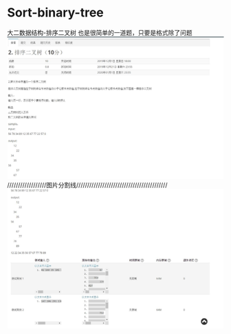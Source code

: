 # Sort-binary-tree
大二数据结构-排序二叉树
也是很简单的一道题，只要是格式除了问题
![image](https://github.com/liuxier-404/Sort-binary-tree/blob/master/1.jpg)
//////////////////图片分割线//////////////////////////////////////////
![image](https://github.com/liuxier-404/Sort-binary-tree/blob/master/2.jpg)
